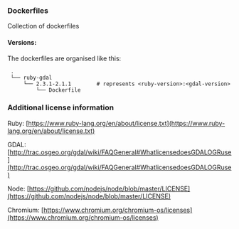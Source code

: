 ### Dockerfiles

Collection of dockerfiles

#### Versions:

The dockerfiles are organised like this:

```
 .
 └── ruby-gdal
     └── 2.3.1-2.1.1        # represents <ruby-version>:<gdal-version>
         └── Dockerfile
```

### Additional license information

Ruby:
[https://www.ruby-lang.org/en/about/license.txt](https://www.ruby-lang.org/en/about/license.txt)

GDAL:
[http://trac.osgeo.org/gdal/wiki/FAQGeneral#WhatlicensedoesGDALOGRuse](http://trac.osgeo.org/gdal/wiki/FAQGeneral#WhatlicensedoesGDALOGRuse)

Node:
[https://github.com/nodejs/node/blob/master/LICENSE](https://github.com/nodejs/node/blob/master/LICENSE)

Chromium:
[https://www.chromium.org/chromium-os/licenses](https://www.chromium.org/chromium-os/licenses)
